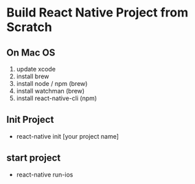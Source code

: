 # Build React Native Project from Scratch

## On Mac OS
1. update xcode
2. install brew
3. install node / npm (brew)
4. install watchman (brew)
5. install react-native-cli (npm)

## Init Project
- react-native init [your project name]

## start project
- react-native run-ios
